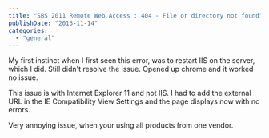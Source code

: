 ```yaml
---
title: "SBS 2011 Remote Web Access : 404 - File or directory not found"
publishDate: "2013-11-14"
categories: 
  - "general"
---
```


My first instinct when I first seen this error, was to restart IIS on the server, which I did. Still didn't resolve the issue. Opened up chrome and it worked no issue.

This issue is with Internet Explorer 11 and not IIS. I had to add the external URL in the IE Compatibility View Settings and the page displays now with no errors.

Very annoying issue, when your using all products from one vendor.

